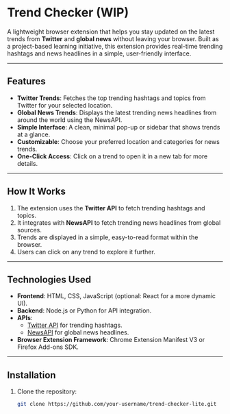 # Trend Checker (WIP)

A lightweight browser extension that helps you stay updated on the latest trends from **Twitter** and **global news** without leaving your browser. Built as a project-based learning initiative, this extension provides real-time trending hashtags and news headlines in a simple, user-friendly interface.

---

## Features

- **Twitter Trends**: Fetches the top trending hashtags and topics from Twitter for your selected location.
- **Global News Trends**: Displays the latest trending news headlines from around the world using the NewsAPI.
- **Simple Interface**: A clean, minimal pop-up or sidebar that shows trends at a glance.
- **Customizable**: Choose your preferred location and categories for news trends.
- **One-Click Access**: Click on a trend to open it in a new tab for more details.

---

## How It Works

1. The extension uses the **Twitter API** to fetch trending hashtags and topics.
2. It integrates with **NewsAPI** to fetch trending news headlines from global sources.
3. Trends are displayed in a simple, easy-to-read format within the browser.
4. Users can click on any trend to explore it further.

---

## Technologies Used

- **Frontend**: HTML, CSS, JavaScript (optional: React for a more dynamic UI).
- **Backend**: Node.js or Python for API integration.
- **APIs**:
  - [Twitter API](https://developer.twitter.com/) for trending hashtags.
  - [NewsAPI](https://newsapi.org/) for global news headlines.
- **Browser Extension Framework**: Chrome Extension Manifest V3 or Firefox Add-ons SDK.

---

## Installation

1. Clone the repository:
   ```bash
   git clone https://github.com/your-username/trend-checker-lite.git
